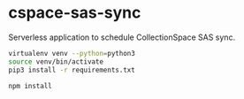 # cspace-sas-sync

Serverless application to schedule CollectionSpace SAS sync.

```bash
virtualenv venv --python=python3
source venv/bin/activate
pip3 install -r requirements.txt

npm install
```
